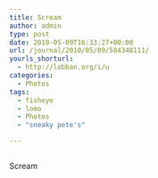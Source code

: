 ```yaml
---
title: Scream
author: admin
type: post
date: 2010-05-09T16:33:27+00:00
url: /journal/2010/05/09/584348111/
yourls_shorturl:
  - http://lobban.org/i/u
categories:
  - Photos
tags:
  - fisheye
  - lomo
  - Photos
  - "sneaky pete's"

---
```

<div class="figure">
  <img src="http://andy.lobban.org/photo/1280/584348111/1/tumblr_l25vbrsOZr1qzrl7b" alt="" />
</div>

Scream